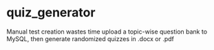 # quiz_generator
Manual test creation wastes time upload a topic-wise question bank to MySQL, then generate randomized quizzes in .docx or .pdf 
